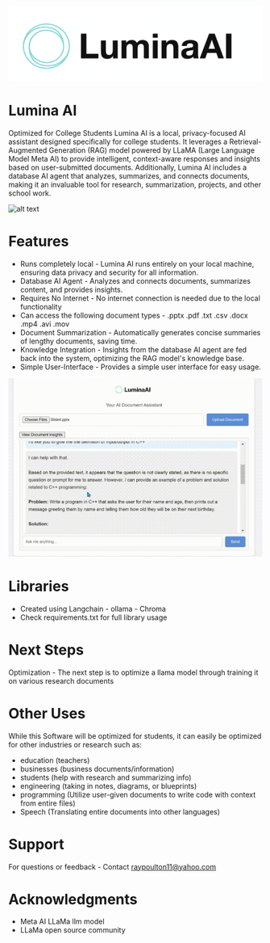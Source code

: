 ![alt text](image.png)

# Lumina AI
Optimized for College Students
Lumina AI is a local, privacy-focused AI assistant designed specifically for college students. It leverages a Retrieval-Augmented Generation (RAG) model powered by LLaMA (Large Language Model Meta AI) to provide intelligent, context-aware responses and insights based on user-submitted documents. Additionally, Lumina AI includes a database AI agent that analyzes, summarizes, and connects documents, making it an invaluable tool for research, summarization, projects, and other school work.

![alt text](<Lumina Video 1.gif>)

# Features
- Runs completely local - Lumina AI runs entirely on your local machine, ensuring data privacy and security for all information.
- Database AI Agent - Analyzes and connects documents, summarizes content, and provides insights.
- Requires No Internet - No internet connection is needed due to the local functionality
- Can access the following document types - .pptx .pdf .txt .csv .docx .mp4 .avi .mov
- Document Summarization - Automatically generates concise summaries of lengthy documents, saving time.
- Knowledge Integration - Insights from the database AI agent are fed back into the system, optimizing the RAG model's knowledge base.
- Simple User-Interface - Provides a simple user interface for easy usage.

![alt text](<Lumina Video Test 2.gif>)

# Libraries
- Created using Langchain - ollama - Chroma
- Check requirements.txt for full library usage

# Next Steps
Optimization - The next step is to optimize a llama model through training it on various research documents

# Other Uses
While this Software will be optimized for students, it can easily be optimized for other industries or research such as:
- education (teachers)
- businesses (business documents/information)
- students (help with research and summarizing info)
- engineering (taking in notes, diagrams, or blueprints)
- programming (Utilize user-given documents to write code with context from entire files)
- Speech (Translating entire documents into other languages)

# Support
For questions or feedback - Contact raypoulton11@yahoo.com

# Acknowledgments
- Meta AI LLaMa llm model
- LLaMa open source community
